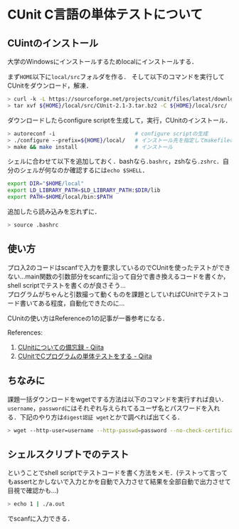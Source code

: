 # CUnit C言語の単体テストについて

## CUintのインストール

大学のWindowsにインストールするためlocalにインストールする．

まず`HOME`以下に`local/src`フォルダを作る．
そして以下のコマンドを実行してCUnitをダウンロード，解凍．

```bash
> curl -k -L https://sourceforge.net/projects/cunit/files/latest/download -o ${HOME}/local/src/CUnit-2.1-3.tar.bz2
> tar xvf ${HOME}/local/src/CUnit-2.1-3.tar.bz2 -C ${HOME}/local/src/
```

ダウンロードしたらconfigure scriptを生成して，実行，CUnitのインストール．

```bash
> autoreconf -i                         # configure scriptの生成
> ./configure --prefix=${HOME}/local/   # インストール先を指定してmakefileの生成
> make && make install                  # インストール
```

シェルに合わせて以下を追加しておく．bashなら`.bashrc`，zshなら`.zshrc`．自分のシェルが何なのか確認するには`echo $SHELL`．

```bash
export DIR="$HOME/local"
export LD_LIBRARY_PATH=$LD_LIBRARY_PATH:$DIR/lib
export PATH=$HOME/local/bin:$PATH
```

追加したら読み込みを忘れずに．

```bash
> source .bashrc
```

## 使い方

プロ入2のコードはscanfで入力を要求しているのでCUnitを使ったテストができない...main関数の引数部分をscanfに沿って自分で書き換えるコードを書くか，shell scriptでテストを書くのが良さそう... \
プログラムがちゃんと引数撮って動くものを課題としていればCUnitでテストコード書いてある程度，自動化できたのに...

CUnitの使い方はReferenceの1の記事が一番参考になる．

References:
1. [CUnitについての備忘録 - Qiita](https://qiita.com/from_chc/items/db771bef1e83fc00783a)
2. [CUnitでCプログラムの単体テストをする - Qiita](https://qiita.com/muniere/items/ff9a984ed7e51eee7112)

## ちなみに

課題一括ダウンロードをwgetでする方法は以下のコマンドを実行すれば良い．`username`，`password`にはそれぞれ与えられてるユーザ名とパスワードを入れる．下記のやり方は`digest認証 wget`とかで調べれば出てくる．

```bash
> wget --http-user=username --http-passwd=password --no-check-certificate https://url/to/download
```

## シェルスクリプトでのテスト

ということでshell scriptでテストコードを書く方法をメモ．(テストって言ってもassertとかしないで入力とかを自動で入力させて結果を全部自動で出力させて目視で確認かも...)

```bash
> echo 1 | ./a.out
```

でscanfに入力できる．

